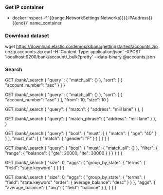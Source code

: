 
### Get IP container
 - docker inspect -f '{{range.NetworkSettings.Networks}}{{.IPAddress}}{{end}}' name_container

### Download dataset
wget https://download.elastic.co/demos/kibana/gettingstarted/accounts.zip
unzip accounts.zip
curl -H 'Content-Type: application/json' -XPOST 'localhost:9200/bank/account/_bulk?pretty' --data-binary @accounts.json

### Search

GET /bank/_search
{
    "query¨: { "match_all": {} },
    "sort": [
        { "account_number": "asc" }
    ]
}

GET /bank/_search
{
    "query¨: { "match_all": {} },
    "sort": [
        { "account_number": "asc" }
    ],
    "from": 10,
    "size": 10
}

GET /bank/_search
{
    "query": { "match": { "address": "mill lane" } },
}

GET /bank/_search
{
    "query": { "match_phrase": { "address": "mill lane" } },
}

GET /bank/_search
{
    "query": {
        "bool": {
            "must": [
                { "match": { "age": "40" } }
            ],
            "must_not": [
                { "match": { "gender": "F" } }
            ]
        }
    }
}

GET /bank/_search
{
    "query": {
        "bool": {
            "must": { "match_all": {} },
            "filter": {
                "range": {
                    "balance": {
                        "gte": 20000,
                        "lte": 30000
                    }
                }
            }
        }
    }
}


GET /bank/_search
{
    "size": 0,
    "aggs": {
        "group_by_state": {
            "terms": {
                "field": "state.keyword"
            }
        }
    }
}


GET /bank/_search
{
    "size": 0,
    "aggs": {
        "group_by_state": {
            "terms": {
                "field": "state.keyword"
                "order": {
                    average_balance": "desc"
                }
            }
        },
        "aggs": {
            "average_balance": {
                "avg": {
                    "field": "balance"
                }
            },
        }
    }
}
